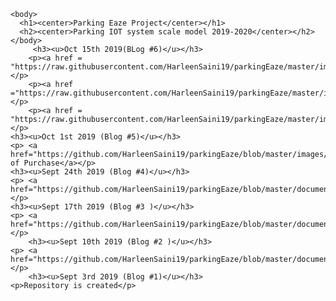          

          
   <html>
	
	<body>
      <h1><center>Parking Eaze Project</center></h1>
      <h2><center>Parking IOT system scale model 2019-2020</center></h2>
    </body>
         <h3><u>Oct 15th 2019(BLog #6)</u></h3>
    	<p><a href = "https://raw.githubusercontent.com/HarleenSaini19/parkingEaze/master/images/HarleenSaini_parkingEazeV1_pcb.png">PCB</a></p>
        <p><a href ="https://raw.githubusercontent.com/HarleenSaini19/parkingEaze/master/images/HarleenSaini_parkingEaze_schem.png">Schematic</a></p>
        <p><a href = "https://raw.githubusercontent.com/HarleenSaini19/parkingEaze/master/images/HarleenSaini_parkingEazeV1_bb.png">Breadboard</a></p>
	<h3><u>Oct 1st 2019 (Blog #5)</u></h3>
	<p> <a href="https://github.com/HarleenSaini19/parkingEaze/blob/master/images/Proof_Of_Purchase.PNG">Proof of Purchase</a></p>
	<h3><u>Sept 24th 2019 (Blog #4)</u></h3>
	<p> <a href="https://github.com/HarleenSaini19/parkingEaze/blob/master/documentation/budget.xlsx">Bugdet</a></p>
	<h3><u>Sept 17th 2019 (Blog #3 )</u></h3>
	<p> <a href="https://github.com/HarleenSaini19/parkingEaze/blob/master/documentation/Schedule.mpp">Schedule</a></p>
		<h3><u>Sept 10th 2019 (Blog #2 )</u></h3>
	<p> <a href="https://github.com/HarleenSaini19/parkingEaze/blob/master/documentation/ProposalContentHarlenKaurSainiRev03.xlsx">Proposal</a></p>
		<h3><u>Sept 3rd 2019 (Blog #1)</u></h3>
	<p>Repository is created</p>
	
	

   

   
    
  


